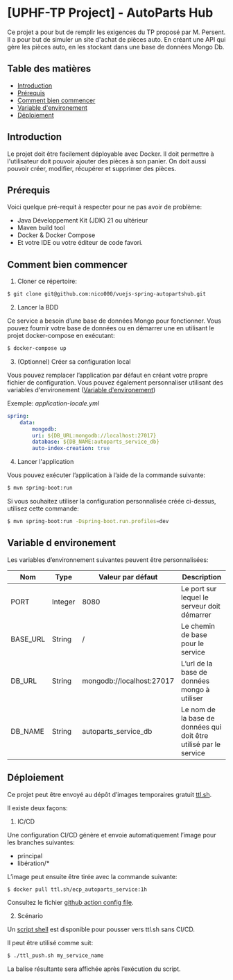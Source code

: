 # [UPHF-TP Project] - AutoParts Hub

Ce projet a pour but de remplir les exigences du TP proposé par M. Persent.
Il a pour but de simuler un site d'achat de pièces auto.
En créant une API qui gère les pièces auto, en les stockant dans une base de données Mongo Db.

## Table des matières

- [Introduction](#introduction)
- [Prérequis](#prérequis)
- [Comment bien commencer](#comment-bien-commencer)
- [Variable d'environement](#variable-d-environement)
- [Déploiement](#déploiement)

## Introduction

Le projet doit être facilement déployable avec Docker.
Il doit permettre à l'utilisateur doit pouvoir ajouter des pièces à son panier.
On doit aussi pouvoir créer, modifier, récupérer et supprimer des pièces.

## Prérequis

Voici quelque pré-requit à respecter pour ne pas avoir de problème:

- Java Développement Kit (JDK) 21 ou ultérieur
- Maven build tool
- Docker & Docker Compose
- Et votre IDE ou votre éditeur de code favori.

## Comment bien commencer

1. Cloner ce répertoire:

````bash
$ git clone git@github.com:nico000/vuejs-spring-autopartshub.git
````

2. Lancer la BDD

Ce service a besoin d’une base de données Mongo pour fonctionner. 
Vous pouvez fournir votre base de données ou en démarrer une en utilisant le
projet docker-compose en exécutant:

````bash
$ docker-compose up
````

3. (Optionnel) Créer sa configuration local

Vous pouvez remplacer l’application par défaut en créant votre propre fichier de configuration. 
Vous pouvez également personnaliser utilisant des variables d'environement ([Variable d'environement](#variable-d-environement))

Exemple:
*application-locale.yml*

````yml
spring:
    data:
        mongodb:
        uri: ${DB_URL:mongodb://localhost:27017}
        database: ${DB_NAME:autoparts_service_db}
        auto-index-creation: true
````

4. Lancer l'application

Vous pouvez exécuter l’application à l’aide de la commande suivante:

```bash
$ mvn spring-boot:run
```

Si vous souhaitez utiliser la configuration personnalisée créée ci-dessus, utilisez cette commande:

```bash
$ mvn spring-boot:run -Dspring-boot.run.profiles=dev
```

## Variable d environement

Les variables d’environnement suivantes peuvent être personnalisées:

| Nom      | Type    | Valeur par défaut         | Description                                                        |
|----------|---------|---------------------------|--------------------------------------------------------------------|
| PORT     | Integer | 8080                      | Le port sur lequel le serveur doit démarrer                        |
| BASE_URL | String  | /                         | Le chemin de base pour le service                                  |
| DB_URL   | String  | mongodb://localhost:27017 | L’url de la base de données mongo à utiliser                       |
| DB_NAME  | String  | autoparts_service_db      | Le nom de la base de données qui doit être utilisé par le service  |


## Déploiement

Ce projet peut être envoyé au dépôt d’images temporaires gratuit [ttl.sh](https://ttl.sh).

Il existe deux façons:

1. IC/CD

Une configuration CI/CD génère et envoie automatiquement l’image pour les branches suivantes:
- principal
- libération/*

L’image peut ensuite être tirée avec la commande suivante:

```bash
$ docker pull ttl.sh/ecp_autoparts_service:1h
```

Consultez le fichier [github action config file](.github/workflows/build_push_ttl.yml).

2. Scénario

Un [script shell](ttl_push.sh) est disponible pour pousser vers ttl.sh sans CI/CD.

Il peut être utilisé comme suit:

```bash
$ ./ttl_push.sh my_service_name
```

La balise résultante sera affichée après l’exécution du script.